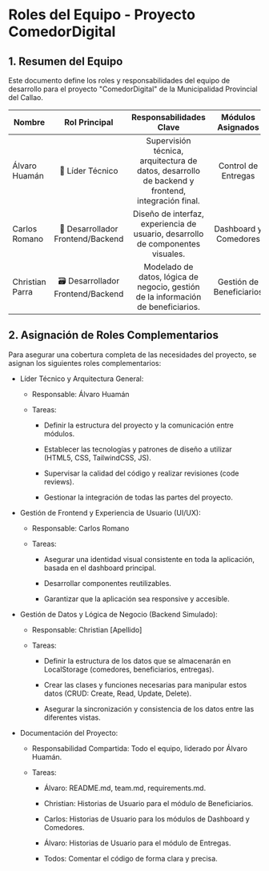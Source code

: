 
# Roles del Equipo - Proyecto ComedorDigital
## 1. Resumen del Equipo
Este documento define los roles y responsabilidades del equipo de desarrollo para el proyecto "ComedorDigital" de la Municipalidad Provincial del Callao.

| Nombre | Rol Principal | Responsabilidades Clave | Módulos Asignados |
| ------------- |:-------------:|:-------------:|:-------------:|
| Álvaro Huamán |🏅 Líder Técnico|Supervisión técnica, arquitectura de datos, desarrollo de backend y frontend, integración final.| Control de Entregas |
| Carlos Romano | 🎨 Desarrollador Frontend/Backend | Diseño de interfaz, experiencia de usuario, desarrollo de componentes visuales. | Dashboard y Comedores |
| Christian Parra | 🗃️ Desarrollador Frontend/Backend | Modelado de datos, lógica de negocio, gestión de la información de beneficiarios. | Gestión de Beneficiarios |

## 2. Asignación de Roles Complementarios
Para asegurar una cobertura completa de las necesidades del proyecto, se asignan los siguientes roles complementarios:

* Líder Técnico y Arquitectura General:
    * Responsable: Álvaro Huamán
    * Tareas:

        * Definir la estructura del proyecto y la comunicación entre módulos.

        * Establecer las tecnologías y patrones de diseño a utilizar (HTML5, CSS, TailwindCSS, JS).

        * Supervisar la calidad del código y realizar revisiones (code reviews).

        * Gestionar la integración de todas las partes del proyecto.

* Gestión de Frontend y Experiencia de Usuario (UI/UX):

    * Responsable: Carlos Romano

    * Tareas:

        * Asegurar una identidad visual consistente en toda la aplicación, basada en el dashboard principal.

        * Desarrollar componentes reutilizables.

        * Garantizar que la aplicación sea responsive y accesible.

* Gestión de Datos y Lógica de Negocio (Backend Simulado):

    * Responsable: Christian [Apellido]

    * Tareas:

        * Definir la estructura de los datos que se almacenarán en LocalStorage (comedores, beneficiarios, entregas).

        * Crear las clases y funciones necesarias para manipular estos datos (CRUD: Create, Read, Update, Delete).

        * Asegurar la sincronización y consistencia de los datos entre las diferentes vistas.

* Documentación del Proyecto:

    * Responsabilidad Compartida: Todo el equipo, liderado por Álvaro Huamán.

    * Tareas:

        * Álvaro: README.md, team.md, requirements.md.

        * Christian: Historias de Usuario para el módulo de Beneficiarios.

        * Carlos: Historias de Usuario para los módulos de Dashboard y Comedores.

        * Álvaro: Historias de Usuario para el módulo de Entregas.

        * Todos: Comentar el código de forma clara y precisa.
